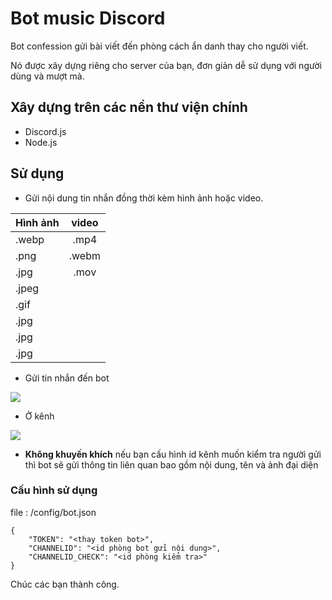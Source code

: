 # Bot music Discord
Bot confession gửi bài viết đến phòng cách ẩn danh thay cho người viết.

Nó được xây dựng riêng cho server của bạn, đơn giản dễ sử dụng với người dùng và mượt mà.

## Xây dựng trên các nền thư viện chính
- Discord.js
- Node.js

## Sử dụng

- Gửi nội dung tin nhắn đồng thời kèm hình ảnh hoặc video.

| Hình ảnh  | video  |
| --------- |:------:|
| .webp     | .mp4   |
| .png      | .webm  |
| .jpg      | .mov   |
| .jpeg     |        |
| .gif      |        |
| .jpg      |        |
| .jpg      |        |
| .jpg      |        |

- Gửi tin nhắn đến bot

<img src="https://i.imgur.com/c9Df33W.png">

- Ở kênh

<img src="https://i.imgur.com/orLvvvE.png">

- **Không khuyến khích** nếu bạn cấu hình id kênh muốn kiểm tra người gửi thì bot sẽ gửi thông tin liên quan bao gồm nội dung, tên và ảnh đại diện


### Cấu hình sử dụng

file : /config/bot.json
```
{
    "TOKEN": "<thay token bot>",
    "CHANNELID": "<id phòng bot gửi nội dung>",
    "CHANNELID_CHECK": "<id phòng kiểm tra>"
}
```

Chúc các bạn thành công.
